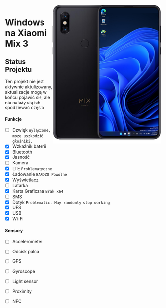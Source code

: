 <img align="right" src="https://github.com/n00b69/woa-perseus/blob/main/perseus.png" width="350" alt="Windows 11 running on perseus">

# Windows na Xiaomi Mix 3

## Status Projektu
Ten projekt nie jest aktywnie aktulizowany, aktualizacje mogą w końcu pojawić się, ale nie należy się ich spodziewać często

#### Funkcje
- [ ] Dzwięk ```Wylączone, może uszkodzić głośniki.```
- [X] Wzkaźnik baterii
- [x] Bluetooth
- [x] Jasność 
- [ ] Kamera
- [x] LTE ```Problematyczne```
- [x] Ładowanie ```BARDZO Powolne```
- [x] Wyświetlacz
- [ ] Latarka
- [x] Karta Graficzna  ```Brak x64```
- [ ] SMS
- [x] Dotyk ```Problematic. May randomly stop working```
- [x] UFS
- [x] USB
- [x] Wi-Fi

#### Sensory
- [ ] Accelerometer
- [ ] Odcisk palca
- [ ] GPS
- [ ] Gyroscope
- [ ] Light sensor
- [ ] Proximity
- [ ] NFC
      














